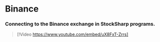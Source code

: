 # Binance

### Connecting to the Binance exchange in StockSharp programs.

> [!Video https://www.youtube.com/embed/uX8FxT-Zrrs]
